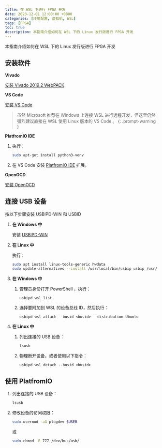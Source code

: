 ```yaml
---
title: 在 WSL 下进行 FPGA 开发
date: 2023-12-01 12:00:00 +0800
categories: [环境配置, 虚拟机, WSL]
tags: [FPGA]
toc: true
description: 本指南介绍如何在 WSL 下的 Linux 发行版进行 FPGA 开发
---
```


本指南介绍如何在 WSL 下的 Linux 发行版进行 FPGA 开发

## 安装软件

**Vivado**

[安装 Vivado 2019.2 WebPACK](https://gitee.com/foxtrot024/RVfpga_SoC/tree/lab0#1--vivado-%E5%AE%89%E8%A3%85)

**VS Code**

[安装 VS Code](https://code.visualstudio.com/docs/setup/linux)

> 虽然 Microsoft 推荐在 Windows 上连接 WSL 进行远程开发，但这里仍然强烈建议直接在 WSL 使用 Linux 版本的 VS Code 。
{: .prompt-warning }

**PlatfromIO IDE**

1. 执行：
	```bash
	sudo apt-get install python3-venv
	```

2. 在 VS Code 安装 [PlatfromIO IDE](https://docs.platformio.org/en/latest/integration/ide/vscode.html#installation) 扩展。

**OpenOCD**

[安装 OpenOCD](https://gitee.com/foxtrot024/RVfpga_SoC/tree/lab0#4--%E5%AE%89%E8%A3%85openocd)

## 连接 USB 设备

按以下步骤安装 USBIPD-WIN 和 USBID

1. **在 Windows 中**

   安装 [USBIPD-WIN](https://github.com/dorssel/usbipd-win/releases)

2. **在 Linux 中**

   执行：

   ```bash
   sudo apt install linux-tools-generic hwdata
   sudo update-alternatives --install /usr/local/bin/usbip usbip /usr/lib/linux-tools/*-generic/usbip 20
   ```

3. **在 Windows 中**

   1. 管理员身份打开 PowerShell ，执行：
		```shell
		usbipd wsl list
		```

   2. 选择要附加到 WSL 的设备总线 ID，然后执行：
		```shell
		usbipd wsl attach --busid <busid> --distribution Ubuntu
		```

4. **在 Linux 中**

   1. 列出连接的 USB 设备：
		```bash
		lsusb
		```

   2. 物理断开设备，或者使用以下指令：
		```
		usbipd wsl detach --busid <busid>
		```

## 使用 PlatfromIO

1. 列出连接的 USB 设备：
	```bash
	lsusb
	```
	
2. 修改设备的访问权限：
	```bash
	sudo usermod -aG plugdev $USER
	```
	或
	```bash
	sudo chmod -R 777 /dev/bus/usb/
	```